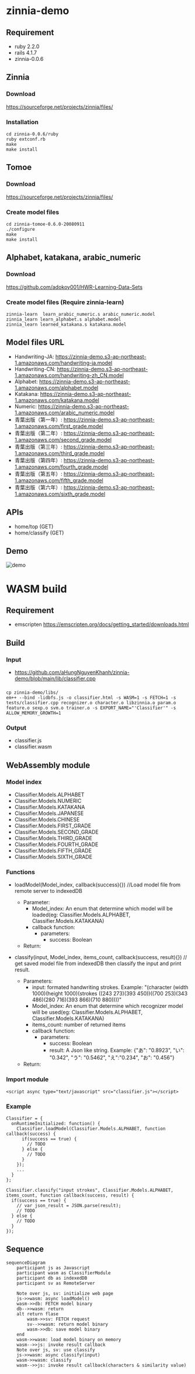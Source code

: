 # zinnia-demo

## Requirement
- ruby 2.2.0
- rails 4.1.7
- zinnia-0.0.6
## Zinnia
### Download
https://sourceforge.net/projects/zinnia/files/

### Installation

```
cd zinnia-0.0.6/ruby
ruby extconf.rb
make
make install
```
## Tomoe
### Download
https://sourceforge.net/projects/zinnia/files/

### Create model files
```
cd zinnia-tomoe-0.6.0-20080911
./configure
make
make install
```
## Alphabet, katakana, arabic_numeric 
### Download
https://github.com/adokoy001/HWR-Learning-Data-Sets
### Create model files (Require zinnia-learn)

```
zinnia-learn  learn_arabic_numeric.s arabic_numeric.model
zinnia_learn learn_alphabet.s alphabet.model
zinnia_learn learned_katakana.s katakana.model
```

## Model files URL

- Handwriting-JA: https://zinnia-demo.s3-ap-northeast-1.amazonaws.com/handwriting-ja.model
- Handwriting-CN: https://zinnia-demo.s3-ap-northeast-1.amazonaws.com/handwriting-zh_CN.model
- Alphabet: https://zinnia-demo.s3-ap-northeast-1.amazonaws.com/alphabet.model
- Katakana: https://zinnia-demo.s3-ap-northeast-1.amazonaws.com/katakana.model
- Numeric: https://zinnia-demo.s3-ap-northeast-1.amazonaws.com/arabic_numeric.model
- 青葉出版（第一年）: https://zinnia-demo.s3-ap-northeast-1.amazonaws.com/first_grade.model
- 青葉出版（第二年）: https://zinnia-demo.s3-ap-northeast-1.amazonaws.com/second_grade.model
- 青葉出版（第三年）: https://zinnia-demo.s3-ap-northeast-1.amazonaws.com/third_grade.model
- 青葉出版（第四年）: https://zinnia-demo.s3-ap-northeast-1.amazonaws.com/fourth_grade.model
- 青葉出版（第五年）: https://zinnia-demo.s3-ap-northeast-1.amazonaws.com/fifth_grade.model
- 青葉出版（第六年）: https://zinnia-demo.s3-ap-northeast-1.amazonaws.com/sixth_grade.model

## APIs
- home/top (GET)
- home/classify (GET)

## Demo

![demo](https://github.com/aHungNguyenKhanh/zinnia-demo/blob/main/demo.gif)

# WASM build

## Requirement

- emscripten
https://emscripten.org/docs/getting_started/downloads.html

## Build

### Input
- https://github.com/aHungNguyenKhanh/zinnia-demo/blob/main/lib/classifier.cpp

### 
```
cp zinnia-demo/libs/
em++ --bind -lidbfs.js -o classifier.html -s WASM=1 -s FETCH=1 -s tests/classifier.cpp recognizer.o character.o libzinnia.o param.o feature.o sexp.o svm.o trainer.o -s EXPORT_NAME="'Classifier'" -s ALLOW_MEMORY_GROWTH=1
```

### Output

- classifier.js
- classifier.wasm

## WebAssembly module

### Model index
- Classifier.Models.ALPHABET
- Classifier.Models.NUMERIC
- Classifier.Models.KATAKANA
- Classifier.Models.JAPANESE
- Classifier.Models.CHINESE
- Classifier.Models.FIRST_GRADE
- Classifier.Models.SECOND_GRADE
- Classifier.Models.THIRD_GRADE
- Classifier.Models.FOURTH_GRADE
- Classifier.Models.FIFTH_GRADE
- Classifier.Models.SIXTH_GRADE
### Functions
- loadModel(Model_index, callback(success){}) //Load model file from remote server to indexedDB 
  - Parameter: 
    - Model_index: An enum that determine which model will be loaded(eg: Classifier.Models.ALPHABET, Classifier.Models.KATAKANA)
    - callback function:
      - parameters:
        - success: Boolean
  - Return: 
    
- classify(input, Model_index, items_count, callback(success, result){}) // get saved model file from indexedDB then classify the input and print result.
  - Parameters:
    - input: formated handwriting strokes. Example: "(character (width 1000)(height 1000)(strokes ((243 273)(393 450))((700 253)(343 486)(280 716)(393 866)(710 880))))"
    - Model_index: An enum that determine which recognizer model will be used(eg: Classifier.Models.ALPHABET, Classifier.Models.KATAKANA)
    - items_count: number of returned items 
    - callback function:
      - parameters:
        - success: Boolean
        - result: A Json like string. Example: {"あ": "0.8923", "い": "0.342", "う": "0.5462", "え":"0.234", "お": "0.456"}
  - Return:

### Import module

```
<script async type="text/javascript" src="classifier.js"></script>
```

### Example 

```
Classifier = {
  onRuntimeInitialized: function() {
    Classifier.loadModel(Classifier.Models.ALPHABET, function callback(success) {
      if(success == true) {
        // TODO
      } else {
        // TODO
      }
    });
    ...
  }
};

```

```
Classifier.classify("input strokes", Classifier.Models.ALPHABET, items_count, function callback(success, result) {
  if(success == true) {
    // var json_result = JSON.parse(result);
    // TODO
  } else {
    // TODO
  }
});
```
## Sequence

```mermaid
sequenceDiagram
    participant js as Javascript
    participant wasm as ClassifierModule
    participant db as indexedDB
    participant sv as RemoteServer

    Note over js, sv: initialize web page
    js->>wasm: async loadModel()
    wasm->>db: FETCH model binary
    db-->>wasm: return 
    alt return flase
        wasm->>sv: FETCH request
        sv-->>wasm: return model binary
        wasm->>db: save model binary
    end
    wasm->>wasm: load model binary on memory
    wasm-->>js: invoke result callback
    Note over js, sv: use classify
    js->>wasm: async classify(input)
    wasm->>wasm: classify
    wasm-->>js: invoke result callback(characters & similarity value)
```
